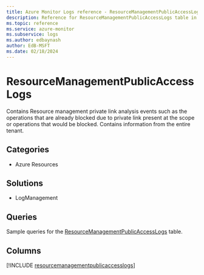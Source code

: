 ```yaml
---
title: Azure Monitor Logs reference - ResourceManagementPublicAccessLogs
description: Reference for ResourceManagementPublicAccessLogs table in Azure Monitor Logs.
ms.topic: reference
ms.service: azure-monitor
ms.subservice: logs
ms.author: edbaynash
author: EdB-MSFT
ms.date: 02/18/2024
---
```


# ResourceManagementPublicAccessLogs

Contains Resource management private link analysis events such as the operations that are already blocked due to private link present at the scope or operations that would be blocked. Contains information from the entire tenant.


## Categories

- Azure Resources

## Solutions

- LogManagement

## Queries

 Sample queries for the [ResourceManagementPublicAccessLogs](../queries/resourcemanagementpublicaccesslogs.md) table.


## Columns
  
[!INCLUDE [resourcemanagementpublicaccesslogs](.././tables/includes/resourcemanagementpublicaccesslogs-include.md)]
